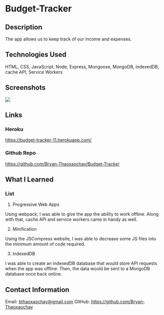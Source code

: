 # Budget-Tracker

## Description

The app allows us to keep track of our income and expenses.

## Technologies Used

HTML, CSS, JavaScript, Node, Express, Mongoose, MongoDB, indexedDB, cache API, Service Workers

## Screenshots

![](images/)

## Links

### Heroku

https://budget-tracker-11.herokuapp.com/

### Github Repo

https://github.com/Bryan-Thaoxaochay/Budget-Tracker

## What I Learned

### List
1. Progressive Web Apps

Using webpack, I was able to give the app the ability to work offline. Along with that, cache API and service workers came in handy as well.

2. Minification

Using the JSCompress website, I was able to decrease some JS files into the minimum amount of code required.

3. IndexedDB

I was able to create an indexedDB database that would store API requests when the app was offline. Then, the data would be sent to a MongoDB database once back online.

## Contact Information

Email: bthaoxaochay@gmail.com
GitHub: https://github.com/Bryan-Thaoxaochay 